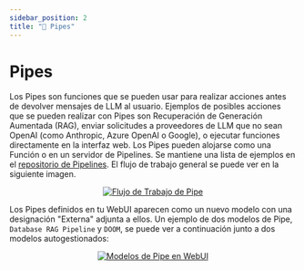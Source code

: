 ```yaml
---
sidebar_position: 2
title: "🔧 Pipes"
---
```


# Pipes
Los Pipes son funciones que se pueden usar para realizar acciones antes de devolver mensajes de LLM al usuario. Ejemplos de posibles acciones que se pueden realizar con Pipes son Recuperación de Generación Aumentada (RAG), enviar solicitudes a proveedores de LLM que no sean OpenAI (como Anthropic, Azure OpenAI o Google), o ejecutar funciones directamente en la interfaz web. Los Pipes pueden alojarse como una Función o en un servidor de Pipelines. Se mantiene una lista de ejemplos en el [repositorio de Pipelines](https://github.com/open-webui/pipelines/tree/main/examples/pipelines). El flujo de trabajo general se puede ver en la siguiente imagen.

<p align="center">
  <a href="#">
    <img src="/images/pipelines/pipes.png" alt="Flujo de Trabajo de Pipe" />
  </a>
</p>

Los Pipes definidos en tu WebUI aparecen como un nuevo modelo con una designación "Externa" adjunta a ellos. Un ejemplo de dos modelos de Pipe, `Database RAG Pipeline` y `DOOM`, se puede ver a continuación junto a dos modelos autogestionados:

<p align="center">
  <a href="#">
    <img src="/images/pipelines/pipe-model-example.png" alt="Modelos de Pipe en WebUI" />
  </a>
</p>
